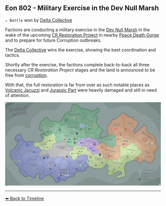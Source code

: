## Eon 802 - Military Exercise in the Dev Null Marsh

`⚔️ Battle` won by [Delta Collective](../refs/delta_collective.md)

Factions are conducting a military exercise in the [Dev Null Marsh](../refs/dev_null_marsh.md) in the wake of the upcoming [CR Restoration Project](../refs/cr_restoration_project.md) in nearby [Peace Death Gorge](../refs/peace_death_gorge.md) and to prepare for future Corruption outbreaks. 

The [Delta Collective](../refs/delta_collective.md) wins the exercise, showing the best coordination and tactics.

Shortly after the exercise, the factions complete back-to-back all three necessary _CR Restoration Project_ stages and the land is announced to be free from [corruption](../refs/corruption.md).

With that, the full restoration is far from over as such notable places as [Volcanic Jacuzzi](../refs/volcanic_jacuzzi.md) and [Jurassic Part](../refs/jurassic_park.md) were heavily damaged and still in need of attention.

![Battle Map](../timeline/map/eon0802.png)



----------
[⬅️ Back to Timeline](../timeline/#eon0802)